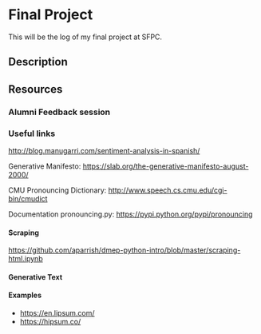 # Final Project

This will be the log of my final project at SFPC.

## Description




## Resources

### Alumni Feedback session


### Useful links
http://blog.manugarri.com/sentiment-analysis-in-spanish/

Generative Manifesto: https://slab.org/the-generative-manifesto-august-2000/

CMU Pronouncing Dictionary: http://www.speech.cs.cmu.edu/cgi-bin/cmudict

Documentation pronouncing.py: https://pypi.python.org/pypi/pronouncing

#### Scraping
https://github.com/aparrish/dmep-python-intro/blob/master/scraping-html.ipynb

#### Generative Text

#### Examples
- https://en.lipsum.com/
- https://hipsum.co/
